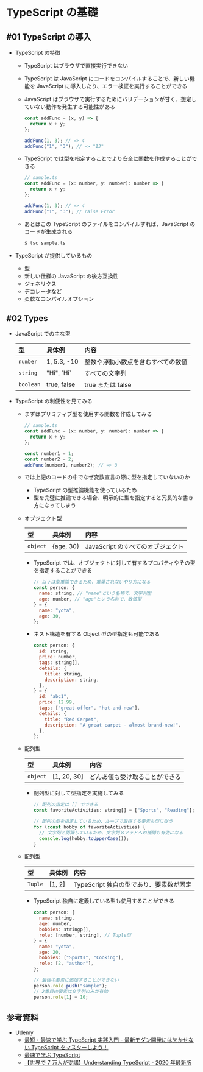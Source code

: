 # TypeScript の基礎

<!-- START doctoc -->
<!-- END doctoc -->

## #01 TypeScript の導入

- TypeScript の特徴

  - TypeScript はブラウザで直接実行できない
  - TypeScript は JavaScript にコードをコンパイルすることで、新しい機能を JavaScript に導入したり、エラー検証を実行することができる
  - JavaScript はブラウザで実行するためにバリデーションが甘く、想定していない動作を発生する可能性がある

    ```js
    const addFunc = (x, y) => {
      return x + y;
    };

    addFunc(1, 3); // => 4
    addFunc("1", "3"); // => "13"
    ```

  - TypeScript では型を指定することでより安全に関数を作成することができる

    ```js
    // sample.ts
    const addFunc = (x: number, y: number): number => {
      return x + y;
    };

    addFunc(1, 3); // => 4
    addFunc("1", "3"); // raise Error
    ```

  - あとはこの TypeScript のファイルをコンパイルすれば、JavaScript のコードが生成される

    ```bash
    $ tsc sample.ts
    ```

- TypeScript が提供しているもの

  - 型
  - 新しい仕様の JavaScript の後方互換性
  - ジェネリクス
  - デコレータなど
  - 柔軟なコンパイルオプション

## #02 Types

- JavaScript での主な型

  | 型        | 具体例       | 内容                               |
  | :-------- | :----------- | :--------------------------------- |
  | `number`  | 1, 5.3, -10  | 整数や浮動小数点を含むすべての数値 |
  | `string`  | "Hi", \`Hi\` | すべての文字列                     |
  | `boolean` | true, false  | true または false                  |

- TypeScript の利便性を見てみる

  - まずはプリミティブ型を使用する関数を作成してみる

    ```js
    // sample.ts
    const addFunc = (x: number, y: number): number => {
      return x + y;
    };

    const number1 = 1;
    const number2 = 2;
    addFunc(number1, number2); // => 3
    ```

  - では上記のコードの中でなぜ変数宣言の際に型を指定していないのか

    - TypeScript の型推論機能を使っているため
    - 型を完璧に推論できる場合、明示的に型を指定すると冗長的な書き方になってしまう

  - オブジェクト型

    | 型       | 具体例    | 内容                              |
    | :------- | :-------- | :-------------------------------- |
    | `object` | {age, 30} | JavaScript のすべてのオブジェクト |

    - TypeScript では、オブジェクトに対して有するプロパティやその型を指定することができる

      ```js
      // 以下は型推論できるため、推奨されないやり方になる
      const person: {
        name: string, // "name"という名称で、文字列型
        age: number, // "age"という名称で、数値型
      } = {
        name: "yota",
        age: 30,
      };
      ```

    - ネスト構造を有する Object 型の型指定も可能である

      ```js
      const person: {
        id: string,
        price: number,
        tags: string[],
        details: {
          title: string,
          description: string,
        },
      } = {
        id: "abc1",
        price: 12.99,
        tags: ["great-offer", "hot-and-new"],
        details: {
          title: "Red Carpet",
          description: "A great carpet - almost brand-new!",
        },
      };
      ```

  - 配列型

    | 型       | 具体例      | 内容                           |
    | :------- | :---------- | :----------------------------- |
    | `object` | [1, 20, 30] | どんあ値も受け取ることができる |

    - 配列型に対して型指定を実施してみる

      ```js
      // 配列の指定は [] でできる
      const favoriteActivities: string[] = ["Sports", "Reading"];

      // 配列の型を指定しているため、ループで取得する要素も型に従う
      for (const hobby of favoriteActivities) {
        // 文字列と認識しているため、文字列メソッドへの補間も有効になる
        console.log(hobby.toUpperCase());
      }
      ```

  - 配列型

    | 型      | 具体例 | 内容                                    |
    | :------ | :----- | :-------------------------------------- |
    | `Tuple` | [1, 2] | TypeScript 独自の型であり、要素数が固定 |

    - TypeScript 独自に定義している型も使用することができる

      ```js
      const person: {
        name: string,
        age: number,
        bobbies: stringp[],
        role: [number, string], // Tuple型
      } = {
        name: "yota",
        age: 20,
        bobbies: ["Sports", "Cooking"],
        role: [2, "author"],
      };

      // 最後の要素に追加することができない
      person.role.push("sample");
      // 2番目の要素は文字列のみが有効
      person.role[1] = 10;
      ```

## 参考資料

- Udemy
  - [最短・最速で学ぶ TypeScript 実践入門 - 最新モダン開発には欠かせない TypeScript をマスターしよう！](https://www.udemy.com/course/typescript-typescript/)
  - [最速で学ぶ TypeScript](https://www.udemy.com/course/typescript-react-frontend/)
  - [【世界で 7 万人が受講】Understanding TypeScript - 2020 年最新版](https://nssol.udemy.com/course/understanding-typescript-jp/)
